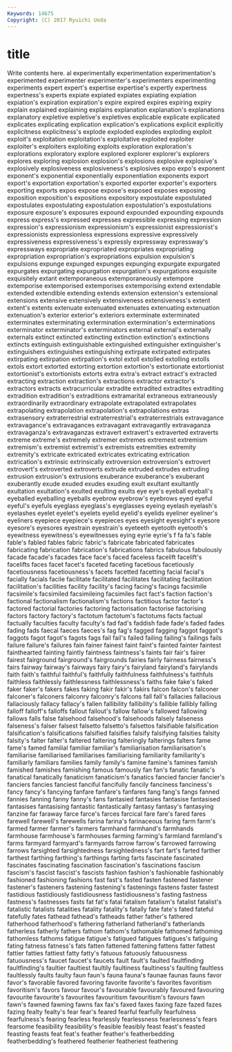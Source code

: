```yaml
---
Keywords: 14675 
Copyright: (C) 2017 Ryuichi Ueda
---
```


# title

Write contents here.
al experimentally experimentation experimentation's
experimented experimenter experimenter's experimenters experimenting experiments expert expert's expertise expertise's
expertly expertness expertness's experts expiate expiated expiates expiating expiation expiation's
expiration expiration's expire expired expires expiring expiry explain explained explaining
explains explanation explanation's explanations explanatory expletive expletive's expletives explicable explicate
explicated explicates explicating explication explication's explications explicit explicitly explicitness explicitness's
explode exploded explodes exploding exploit exploit's exploitation exploitation's exploitative exploited
exploiter exploiter's exploiters exploiting exploits exploration exploration's explorations exploratory explore
explored explorer explorer's explorers explores exploring explosion explosion's explosions explosive
explosive's explosively explosiveness explosiveness's explosives expo expo's exponent exponent's exponential
exponentially exponentiation exponents export export's exportation exportation's exported exporter exporter's
exporters exporting exports expos expose expose's exposed exposes exposing exposition
exposition's expositions expository expostulate expostulated expostulates expostulating expostulation expostulation's expostulations
exposure exposure's exposures expound expounded expounding expounds express express's expressed
expresses expressible expressing expression expression's expressionism expressionism's expressionist expressionist's expressionists
expressionless expressions expressive expressively expressiveness expressiveness's expressly expressway expressway's expressways
expropriate expropriated expropriates expropriating expropriation expropriation's expropriations expulsion expulsion's expulsions
expunge expunged expunges expunging expurgate expurgated expurgates expurgating expurgation expurgation's
expurgations exquisite exquisitely extant extemporaneous extemporaneously extempore extemporise extemporised extemporises
extemporising extend extendable extended extendible extending extends extension extension's extensional
extensions extensive extensively extensiveness extensiveness's extent extent's extents extenuate extenuated
extenuates extenuating extenuation extenuation's exterior exterior's exteriors exterminate exterminated exterminates
exterminating extermination extermination's exterminations exterminator exterminator's exterminators external external's externally
externals extinct extincted extincting extinction extinction's extinctions extincts extinguish extinguishable
extinguished extinguisher extinguisher's extinguishers extinguishes extinguishing extirpate extirpated extirpates extirpating
extirpation extirpation's extol extoll extolled extolling extolls extols extort extorted
extorting extortion extortion's extortionate extortionist extortionist's extortionists extorts extra extra's
extract extract's extracted extracting extraction extraction's extractions extractor extractor's extractors
extracts extracurricular extradite extradited extradites extraditing extradition extradition's extraditions extramarital
extraneous extraneously extraordinarily extraordinary extrapolate extrapolated extrapolates extrapolating extrapolation extrapolation's
extrapolations extras extrasensory extraterrestrial extraterrestrial's extraterrestrials extravagance extravagance's extravagances extravagant
extravagantly extravaganza extravaganza's extravaganzas extravert extravert's extraverted extraverts extreme extreme's
extremely extremer extremes extremest extremism extremism's extremist extremist's extremists extremities
extremity extremity's extricate extricated extricates extricating extrication extrication's extrinsic extrinsically
extroversion extroversion's extrovert extrovert's extroverted extroverts extrude extruded extrudes extruding
extrusion extrusion's extrusions exuberance exuberance's exuberant exuberantly exude exuded exudes
exuding exult exultant exultantly exultation exultation's exulted exulting exults eye
eye's eyeball eyeball's eyeballed eyeballing eyeballs eyebrow eyebrow's eyebrows eyed
eyeful eyeful's eyefuls eyeglass eyeglass's eyeglasses eyeing eyelash eyelash's eyelashes
eyelet eyelet's eyelets eyelid eyelid's eyelids eyeliner eyeliner's eyeliners eyepiece
eyepiece's eyepieces eyes eyesight eyesight's eyesore eyesore's eyesores eyestrain eyestrain's
eyeteeth eyetooth eyetooth's eyewitness eyewitness's eyewitnesses eying eyrie eyrie's f
fa fa's fable fable's fabled fables fabric fabric's fabricate fabricated
fabricates fabricating fabrication fabrication's fabrications fabrics fabulous fabulously facade facade's
facades face face's faced faceless facelift facelift's facelifts faces facet
facet's faceted faceting facetious facetiously facetiousness facetiousness's facets facetted facetting
facial facial's facially facials facile facilitate facilitated facilitates facilitating facilitation
facilitation's facilities facility facility's facing facing's facings facsimile facsimile's facsimiled
facsimileing facsimiles fact fact's faction faction's factional factionalism factionalism's factions
factitious factor factor's factored factorial factories factoring factorisation factorise factorising
factors factory factory's factotum factotum's factotums facts factual factually faculties
faculty faculty's fad fad's faddish fade fade's faded fades fading
fads faecal faeces faeces's fag fag's fagged fagging faggot faggot's
faggots fagot fagot's fagots fags fail fail's failed failing failing's
failings fails failure failure's failures fain fainer fainest faint faint's
fainted fainter faintest fainthearted fainting faintly faintness faintness's faints fair
fair's fairer fairest fairground fairground's fairgrounds fairies fairly fairness fairness's
fairs fairway fairway's fairways fairy fairy's fairyland fairyland's fairylands faith
faith's faithful faithful's faithfully faithfulness faithfulness's faithfuls faithless faithlessly faithlessness
faithlessness's faiths fake fake's faked faker faker's fakers fakes faking
fakir fakir's fakirs falcon falcon's falconer falconer's falconers falconry falconry's
falcons fall fall's fallacies fallacious fallaciously fallacy fallacy's fallen fallibility
fallibility's fallible fallibly falling falloff falloff's falloffs fallout fallout's fallow
fallow's fallowed fallowing fallows falls false falsehood falsehood's falsehoods falsely
falseness falseness's falser falsest falsetto falsetto's falsettos falsifiable falsification falsification's
falsifications falsified falsifies falsify falsifying falsities falsity falsity's falter falter's
faltered faltering falteringly falterings falters fame fame's famed familial familiar
familiar's familiarisation familiarisation's familiarise familiarised familiarises familiarising familiarity familiarity's familiarly
familiars families family family's famine famine's famines famish famished famishes
famishing famous famously fan fan's fanatic fanatic's fanatical fanatically fanaticism
fanaticism's fanatics fancied fancier fancier's fanciers fancies fanciest fanciful fancifully
fancily fanciness fanciness's fancy fancy's fancying fanfare fanfare's fanfares fang
fang's fangs fanned fannies fanning fanny fanny's fans fantasied fantasies
fantasise fantasised fantasises fantasising fantastic fantastically fantasy fantasy's fantasying fanzine
far faraway farce farce's farces farcical fare fare's fared fares
farewell farewell's farewells farina farina's farinaceous faring farm farm's farmed
farmer farmer's farmers farmhand farmhand's farmhands farmhouse farmhouse's farmhouses farming
farming's farmland farmland's farms farmyard farmyard's farmyards farrow farrow's farrowed
farrowing farrows farsighted farsightedness farsightedness's fart fart's farted farther farthest
farthing farthing's farthings farting farts fascinate fascinated fascinates fascinating fascination
fascination's fascinations fascism fascism's fascist fascist's fascists fashion fashion's fashionable
fashionably fashioned fashioning fashions fast fast's fasted fasten fastened fastener
fastener's fasteners fastening fastening's fastenings fastens faster fastest fastidious fastidiously
fastidiousness fastidiousness's fasting fastness fastness's fastnesses fasts fat fat's fatal
fatalism fatalism's fatalist fatalist's fatalistic fatalists fatalities fatality fatality's fatally
fate fate's fated fateful fatefully fates fathead fathead's fatheads father
father's fathered fatherhood fatherhood's fathering fatherland fatherland's fatherlands fatherless fatherly
fathers fathom fathom's fathomable fathomed fathoming fathomless fathoms fatigue fatigue's
fatigued fatigues fatigues's fatiguing fating fatness fatness's fats fatten fattened
fattening fattens fatter fattest fattier fatties fattiest fatty fatty's fatuous
fatuously fatuousness fatuousness's faucet faucet's faucets fault fault's faulted faultfinding
faultfinding's faultier faultiest faultily faultiness faultiness's faulting faultless faultlessly faults
faulty faun faun's fauna fauna's faunae faunas fauns favor favor's
favorable favored favoring favorite favorite's favorites favoritism favoritism's favors favour
favour's favourable favourably favoured favouring favourite favourite's favourites favouritism favouritism's
favours fawn fawn's fawned fawning fawns fax fax's faxed faxes
faxing faze fazed fazes fazing fealty fealty's fear fear's feared
fearful fearfully fearfulness fearfulness's fearing fearless fearlessly fearlessness fearlessness's fears
fearsome feasibility feasibility's feasible feasibly feast feast's feasted feasting feasts
feat feat's feather feather's featherbedding featherbedding's feathered featherier featheriest feathering
